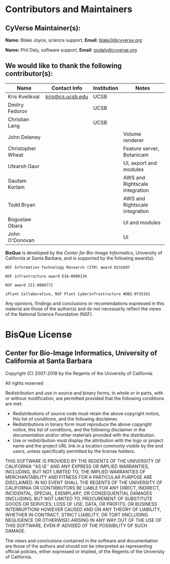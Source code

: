 # Contributors and Maintainers

## CyVerse Maintainer(s): 

**Name:** Blake Joyce, science support, **Email:** blake3@cyverse.org

**Name:** Phil Daly, software support, **Email:** pndaly@cyverse.org


## We would like to thank the following contributor(s):

| Name              | Contact Info     | Institution | Notes                          |
|-------------------|------------------|-------------|--------------------------------|
| Kris Kvelikval    | kris@cs.ucsb.edu | UCSB        |                                |
| Dmitry Fedorov    |                  | UCSB        |                                |
| Christian Lang    |                  | UCSB        |                                |
| John Delaney      |                  |             | Volume renderer                |
| Christopher Wheat |                  |             | Feature server, Botanicam      |
| Utkarsh Gaur      |                  |             | UI, export and modules         |
| Gautam Korlam     |                  |             | AWS and Rightscale integration |
| Todd Bryan        |                  |             | AWS and Rightscale integration |
| Boguslaw Obara    |                  |             | UI and modules                 |
| John O'Donovan    |                  |             | UI                             |

**BisQue** is developed by the *Center for Bio-Image Informatics*, University of California at Santa Barbara, and is supported by the following award(s):

	NSF Information Technology Research (ITR) award 0331697

	NSF infrastructure award EIA-0080134

	NSF award III-0808772

	iPlant Collaborative, NSF Plant Cyberinfrastructure #DBI-0735191

Any opinions, findings and conclusions or recomendations expressed in this material are those of the author(s) 
and do not necessarily reflect the views of the National Science Foundation (NSF).


# BisQue License

## Center for Bio-Image Informatics, University of California at Santa Barbara

Copyright (C) 2007-2018 by the Regents of the University of California

All rights reserved

Redistribution and use in source and binary forms, in whole or in parts, with or without modification, are permitted provided that the following conditions are met:

  * Redistributions of source code must retain the above copyright notice, this list of conditions, and the following disclaimer.
  * Redistributions in binary form must reproduce the above copyright notice, this list of conditions, and the following disclaimer in the documentation and/or other materials provided with the distribution.
  * Use or redistribution must display the attribution with the logo or project name and the project URL link in a location commonly visible by the end users, unless specifically permitted by the license holders.

THIS SOFTWARE IS PROVIDED BY THE REGENTS OF THE UNIVERSITY OF CALIFORNIA ''AS IS'' AND ANY EXPRESS OR IMPLIED WARRANTIES, INCLUDING, BUT NOT LIMITED TO, THE IMPLIED WARRANTIES OF MERCHANTABILITY AND FITNESS FOR A PARTICULAR PURPOSE ARE DISCLAIMED. IN NO EVENT SHALL THE REGENTS OF THE UNIVERSITY OF CALIFORNIA OR CONTRIBUTORS BE LIABLE FOR ANY DIRECT, INDIRECT, INCIDENTAL, SPECIAL, EXEMPLARY, OR CONSEQUENTIAL DAMAGES (INCLUDING, BUT NOT LIMITED TO, PROCUREMENT OF SUBSTITUTE GOODS OR SERVICES; LOSS OF USE, DATA, OR PROFITS; OR BUSINESS INTERRUPTION) HOWEVER CAUSED AND ON ANY THEORY OF LIABILITY, WHETHER IN CONTRACT, STRICT LIABILITY, OR TORT (INCLUDING NEGLIGENCE OR OTHERWISE) ARISING IN ANY WAY OUT OF THE USE OF THIS SOFTWARE, EVEN IF ADVISED OF THE POSSIBILITY OF SUCH DAMAGE.

The views and conclusions contained in the software and documentation are those of the authors and should not be interpreted as representing official policies, either expressed or implied, of the Regents of the University of California.

